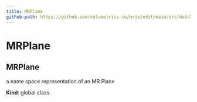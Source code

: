 ```yaml
---
title: MRPlane
github-path: https://github.com/volumetrics-io/mrjs/edit/main/src/dataTypes/MRPlane.js
---
```

# MRPlane

<a name="MRPlane"></a>

## MRPlane
a name space representation of an MR Plane

**Kind**: global class  
